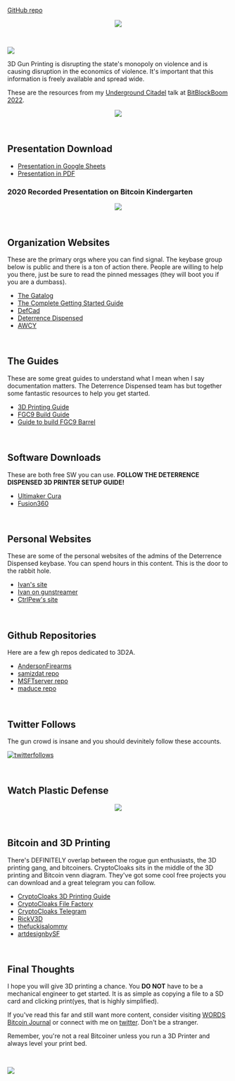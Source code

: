 [GitHub repo](https://github.com/joe-rodgers/guns.team)

<p align="center">
  <a href="https://joe-rodgers.github.io/guns.team/"><img src="https://raw.githubusercontent.com/joe-rodgers/guns.team/master/assets/gunsteambanner.png" /></a>
</p>

<br>

[![](https://raw.githubusercontent.com/joe-rodgers/guns.team/master/assets/2022header.png)](https://joe-rodgers.github.io/guns.team/)

3D Gun Printing is disrupting the state's monopoly on violence and is causing disruption in the economics of violence. It's important that this information is freely available and spread wide. 

These are the resources from my [Underground Citadel](https://theundergroundcitadel.com/) talk at [BitBlockBoom 2022](https://bitblockboom.com/).


<p align="center">
  <a href="https://www.youtube.com/embed/Vyi0jatVV3M"><img src="https://github.com/joe-rodgers/guns.team/blob/master/assets/chrome_ZMWWfqFiTE.png" /></a>
</p>


<br>

## Presentation Download
* [Presentation in Google Sheets](https://docs.google.com/presentation/d/1qF0CGoYMZSERy8HXyWlc9B0pRzVWXHMa8kfDsGz-Ow0/edit?usp=sharing)
* [Presentation in PDF](https://github.com/joe-rodgers/guns.team/blob/master/assets/Joe%20Rodgers%20-%20Can't%20Stop%20The%20Signal%20-%202022.pdf)


### 2020 Recorded Presentation on Bitcoin Kindergarten

<p align="center">
  <a href="https://www.youtube.com/watch?v=mwoLJ6NGpXk"><img src="https://raw.githubusercontent.com/joe-rodgers/guns.team/master/assets/yt.jpg" /></a>
</p>

<br>

## Organization Websites
These are the primary orgs where you can find signal. The keybase group below is public and there is a ton of action there. People are willing to help you there, just be sure to read the pinned messages (they will boot you if you are a dumbass).
* [The Gatalog](https://thegatalog.com/)
* [The Complete Getting Started Guide](https://ctrlpew.com/the-complete-getting-started-guide/)
* [DefCad](https://defcad.com/)
* [Deterrence Dispensed](https://www.deterrencedispensed.com/)
* [AWCY](https://arewecoolyet.wtf/)

<br>

## The Guides
These are some great guides to understand what I mean when I say documentation matters. The Deterrence Dispensed team has but together some fantastic resources to help you get started.

* [3D Printing Guide](https://github.com/joe-rodgers/guns.team/blob/master/assets/guides/DetDisp_3D_Printing_Guide/DetDisp_3D_Printing_Guide.pdf)
* [FGC9 Build Guide](https://github.com/joe-rodgers/guns.team/blob/master/assets/guides/FGC-9_Guide.pdf)
* [Guide to build FGC9 Barrel](https://github.com/joe-rodgers/guns.team/blob/master/assets/guides/DetDisp_ECM_Rifling_Guide/Project-ButWhatAbout-ECM-9x19-Barrel-DIY-V1-Package/ECM%20Barrel%20Tutorial%20-%20Release%20Version%201.0.pdf)

<br>

## Software Downloads
These are both free SW you can use. **FOLLOW THE DETERRENCE DISPENSED 3D PRINTER SETUP GUIDE!**
* [Ultimaker Cura](https://ultimaker.com/software/ultimaker-cura)
* [Fusion360](https://www.autodesk.com/products/fusion-360/personal)

<br>

## Personal Websites
These are some of the personal websites of the admins of the Deterrence Dispensed keybase. You can spend hours in this content. This is the door to the rabbit hole.
* [Ivan's site](https://ivanthetroll.keybase.pub/)
* [Ivan on gunstreamer](https://gunstreamer.com/@IvanTheTroll)
* [CtrlPew's site](https://ctrlpew.com/)

<br>

## Github Repositories
Here are a few gh repos dedicated to 3D2A.
* [AndersonFirearms](https://github.com/PotatoSociety/AndersonFirearms)
* [samizdat repo](https://github.com/d33pthought42/samizdat)
* [MSFTserver repo](https://github.com/MSFTserver/print2a)
* [maduce repo](https://github.com/maduce/fosscad-repo)

<br>

## Twitter Follows
The gun crowd is insane and you should devinitely follow these accounts. 

[![twitterfollows](https://raw.githubusercontent.com/joe-rodgers/guns.team/master/assets/2022follows.png)](https://twitter.com/_joerodgers/status/1560841584161193985)

<br>

## Watch Plastic Defense

<p align="center">
  <a href="https://www.youtube.com/watch?v=jlB2QV5wVxg&feature=youtu.be"><img src="https://raw.githubusercontent.com/joe-rodgers/guns.team/master/assets/pd.png" /></a>
</p>

<br>

## Bitcoin and 3D Printing
There's DEFINITELY overlap between the rogue gun enthusiasts, the 3D printing gang, and bitcoiners. CryptoCloaks sits in the middle of the 3D printing and Bitcoin venn diagram. They've got some cool free projects you can download and a great telegram you can follow.

* [CryptoCloaks 3D Printing Guide](http://www.cryptocloaks.com/3dprinting/)
* [CryptoCloaks File Factory](https://www.cryptocloaks.com/file-factory/)
* [CryptoCloaks Telegram](https://t.me/joinchat/Odg-ExafJf25XjnGVgozyg)
* [RickV3D](https://twitter.com/RickV3D)
* [thefuckisalommy](https://twitter.com/thefuckisalommy)
* [artdesignbySF](https://twitter.com/artdesignbySF)

<br>

## Final Thoughts
I hope you will give 3D printing a chance. You **DO NOT** have to be a mechanical engineer to get started. It is as simple as copying a file to a SD card and clicking print(yes, that is highly simplified). 

If you've read this far and still want more content, consider visiting [WORDS Bitcoin Journal](https://bitcoinwords.github.io/) or connect with me on [twitter](https://twitter.com/_joerodgers). Don't be a stranger.

Remember, you're not a real Bitcoiner unless you run a 3D Printer and always level your print bed.

<br>

[![](https://badgen.net/badge/Built%20with/❤️%20by%20Joe/F96854)](https://twitter.com/_joerodgers)
